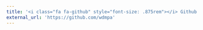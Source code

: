 ```yaml
---
title: '<i class="fa fa-github" style="font-size: .875rem"></i> Github'
external_url: 'https://github.com/wdmpa'
---
```



